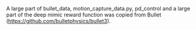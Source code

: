 A large part of bullet_data, motion_capture_data.py, pd_control and a large part of the deep mimic reward function was copied from Bullet (https://github.com/bulletphysics/bullet3).
